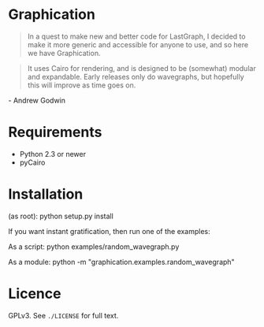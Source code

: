 Graphication
============

> In a quest to make new and better code for LastGraph, I decided to make it more
> generic and accessible for anyone to use, and so here we have Graphication.

> It uses Cairo for rendering, and is designed to be (somewhat) modular and
> expandable. Early releases only do wavegraphs, but hopefully this will improve
> as time goes on.

\- Andrew Godwin

Requirements
============
 
 - Python 2.3 or newer
 - pyCairo


Installation
============

(as root):
python setup.py install

If you want instant gratification, then run one of the examples:

 As a script:
  python examples/random_wavegraph.py
 
 As a module:
  python -m "graphication.examples.random_wavegraph"
  
Licence
============

GPLv3. See ```./LICENSE``` for full text.
